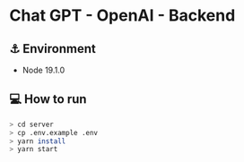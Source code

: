 # Chat GPT - OpenAI - Backend

## ⚓ Environment

- Node 19.1.0

## 💻 How to run

```bash
> cd server
> cp .env.example .env
> yarn install
> yarn start
```
